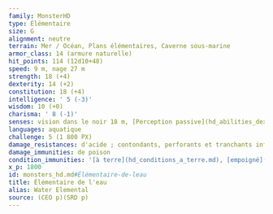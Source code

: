 ```yaml
---
family: MonsterHD
type: Élémentaire
size: G
alignment: neutre
terrain: Mer / Océan, Plans élémentaires, Caverne sous-marine
armor_class: 14 (armure naturelle)
hit_points: 114 (12d10+48)
speed: 9 m, nage 27 m
strength: 18 (+4)
dexterity: 14 (+2)
constitution: 18 (+4)
intelligence: ' 5 (-3)'
wisdom: 10 (+0)
charisma: ' 8 (-1)'
senses: vision dans le noir 18 m, [Perception passive](hd_abilities_dexterity_perception_passive.md) 10
languages: aquatique
challenge: 5 (1 800 PX)
damage_resistances: d'acide ; contondants, perforants et tranchants infligés par des attaques non-magiques
damage_immunities: de poison
condition_immunities: '[à terre](hd_conditions_a_terre.md), [empoigné](hd_conditions_empoigne.md), [empoisonné](hd_conditions_empoisonne.md), [épuisé](hd_conditions_fatigue_et_epuisement.md), [inconscient](hd_conditions_inconscient.md), [entravé](hd_conditions_entrave.md), [paralysé](hd_conditions_paralyse.md) et [pétrifié](hd_conditions_petrifie.md)'
x_p: 1800
id: monsters_hd.md#Élémentaire-de-leau
title: Élémentaire de l'eau
alias: Water Elemental
source: (CEO p)(SRD p)
---
```


